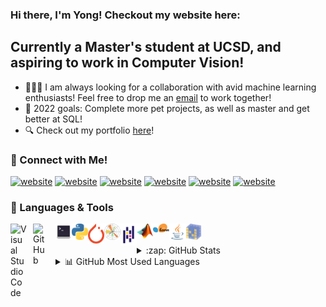 ### Hi there, I'm Yong! Checkout my website here: 

## Currently a Master's student at UCSD, and aspiring to work in Computer Vision!
- :people_holding_hands: I am always looking for a collaboration with avid machine learning enthusiasts! Feel free to drop me an <a href="mailto:yyx.yongyuxuanB01@gmail.com">email<a> to work together!
- :pushpin: 2022 goals: Complete more pet projects, as well as master and get better at SQL!
- :mag: Check out my portfolio [here](https://yongyx.github.io)!

### :calling: Connect with Me!
[![website](https://img.shields.io/badge/Facebook-1877F2?style=for-the-badge&logo=facebook&logoColor=white)](https://facebook.com/yong.yuxuan.9/#gh-dark-mode-only)
[![website](https://img.shields.io/badge/Facebook-1877F2?style=for-the-badge&logo=facebook&logoColor=white)](https://facebook.com/yong.yuxuan.9/#gh-light-mode-only)
[![website](https://img.shields.io/badge/Instagram-E4405F?style=for-the-badge&logo=instagram&logoColor=white)](https://instagram.com/yong.yx/#gh-light-mode-only)
[![website](https://img.shields.io/badge/Instagram-E4405F?style=for-the-badge&logo=instagram&logoColor=white)](https://instagram.com/yong.yx/#gh-dark-mode-only)
[![website](https://img.shields.io/badge/LinkedIn-0077B5?style=for-the-badge&logo=linkedin&logoColor=white)](https://linkedin.com/in/yongyx#gh-light-mode-only)
[![website](https://img.shields.io/badge/LinkedIn-0077B5?style=for-the-badge&logo=linkedin&logoColor=white)](https://linkedin.com/in/yongyx#gh-dark-mode-only)


### :toolbox: Languages & Tools
[<img align="left" alt="Visual Studio Code" width="26px" src="https://cdn.jsdelivr.net/gh/devicons/devicon/icons/vscode/vscode-original.svg" style="padding-right:10px;" />](https://code.visualstudio.com/docs)
[<img align="left" alt="GitHub" width="26px" src="https://user-images.githubusercontent.com/3369400/139447912-e0f43f33-6d9f-45f8-be46-2df5bbc91289.png" style="padding-right:10px;" />](https://github.com/yongyx)
[<img align="left" alt="Terminal" width="26px" src="./img/terminal.svg">](https://developer.apple.com/library/archive/documentation/OpenSource/Conceptual/ShellScripting/CommandLInePrimer/CommandLine.html)
[<img align="left" alt="Python" width="26px" src="./img/pythonlogo.svg">](https://docs.python.org/3/)
[<img align="left" alt="Pytorch" width="26px" src="./img/pytorch.svg">](https://pytorch.org)
[<img align="left" alt="Matplotlib" width="26px" src="./img/matplotlib.svg">](https://matplotlib.org)
[<img align="left" alt="Pandas" width="26px" src="./img/pandas.svg">](https://pandas.pydata.org/docs/)
[<img align="left" alt="Matlab" width="26px" src="./img/matlab.png">](https://mathworks.com/help/matlab/)
[<img align="left" alt="Scikit-learn" width="26px" src="./img/scikit-learn.svg">](https://scikit-learn.org/stable/)
[<img align="left" alt="Java" width="26px" src="./img/java.svg">](https://docs.oracle.com/en/java/)
[<img align="left" alt="Numpy" width="26px" src="./img/numpy.svg">](https://numpy.org)

  <br/>
  <br/>
  
</details>

<details>
  <summary>:zap: GitHub Stats</summary>

  <img align="left" alt="yongyx's GitHub Stats" src="https://github-readme-stats.vercel.app/api?username=yongyx&show_icons=true&hide_border=false&theme=merko" />

</details>
  
  </details>

<details>
  <summary> 📊 GitHub Most Used Languages</summary>

  <img align="left" alt="yongyx's GitHub Stats" src="https://github-readme-stats.vercel.app/api/top-langs/?username=yongyx" />

</details>
  

